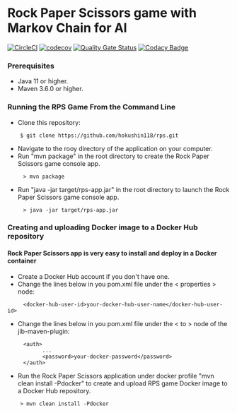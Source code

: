 # Rock Paper Scissors game with Markov Chain for AI
[![CircleCI](https://circleci.com/gh/hokushin118/rps/tree/main.svg?style=svg)](https://circleci.com/gh/hokushin118/rps/tree/main)
[![codecov](https://codecov.io/gh/hokushin118/rps/branch/main/graph/badge.svg?token=8FSYV51XAF)](https://codecov.io/gh/hokushin118/rps)
[![Quality Gate Status](https://sonarcloud.io/api/project_badges/measure?project=hokushin118_rps&metric=alert_status)](https://sonarcloud.io/summary/new_code?id=hokushin118_rps)
[![Codacy Badge](https://app.codacy.com/project/badge/Grade/0e39f5511a964b5cbd153242a57d5bca)](https://www.codacy.com/gh/hokushin118/rps/dashboard?utm_source=github.com&amp;utm_medium=referral&amp;utm_content=hokushin118/rps&amp;utm_campaign=Badge_Grade)
### Prerequisites
  * Java 11 or higher.
  * Maven 3.6.0 or higher.

### Running the RPS Game From the Command Line
  * Clone this repository:
```
    $ git clone https://github.com/hokushin118/rps.git
```
  * Navigate to the rooy directory of the application on your computer.
  * Run "mvn package" in the root directory to create the Rock Paper Scissors game console app.
```
     > mvn package
```
  * Run "java -jar target/rps-app.jar" in the root directory to launch the Rock Paper Scissors game console app.
```
     > java -jar target/rps-app.jar
```
### Creating and uploading Docker image to a Docker Hub repository
#### Rock Paper Scissors app is very easy to install and deploy in a Docker container
  * Create a Docker Hub account if you don't have one.
  * Change the lines below in you pom.xml file under the < properties > node:
```
     <docker-hub-user-id>your-docker-hub-user-name</docker-hub-user-id>
```
  * Change the lines below in you pom.xml file under the < to > node of the jib-maven-plugin:
```
     <auth>
           ...
           <password>your-docker-password</password>
     </auth>
```
  * Run the Rock Paper Scissors application under docker profile "mvn clean install -Pdocker" to create and upload RPS game Docker image to a Docker Hub repository.
```
    > mvn clean install -Pdocker
```
